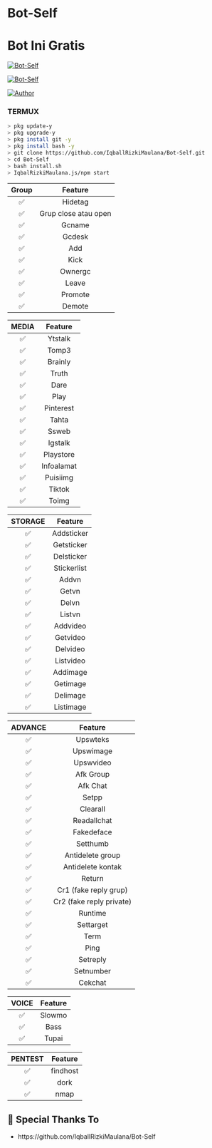 # Bot-Self
# Bot Ini Gratis


<p align="center">

<a href="#"><img title="Bot-Self" src="https://img.shields.io/badge/Bot-Self-green?colorA=%23ff0000&colorB=%23017e40&style=for-the-badge"></a>

</p>
<p align="center">

<a href="#"><img title="Bot-Self" src="https://img.shields.io/badge/Bot-Self-green?colorA=%23ff0000&colorB=%23017e40&style=for-the-badge"></a>

</p>

<p align="center">

<a href="https://github.com/IqballRizkiMaulana"><img title="Author" src="https://img.shields.io/badge/Author-IqbalRizkiMaulana-red.svg?style=for-the-badge&logo=github"></a>

</p>

### TERMUX

```bash
> pkg update-y
> pkg upgrade-y
> pkg install git -y
> pkg install bash -y
> git clone https://github.com/IqballRizkiMaulana/Bot-Self.git
> cd Bot-Self
> bash install.sh
> IqbalRizkiMaulana.js/npm start
```

| Group |                     Feature                |
| :------------: | :---------------------------------------------: |
|       ✅        |  Hidetag               |
|       ✅        |  Grup close atau open       |
|       ✅        |  Gcname          |
|       ✅        |  Gcdesk       |
|       ✅        |  Add              |
|       ✅        |  Kick              |
|       ✅        |  Ownergc              |
|       ✅        |  Leave              |
|       ✅        |  Promote              |
|       ✅        |  Demote              |

| MEDIA |                     Feature                |
| :------------: | :---------------------------------------------: |
|       ✅        |  Ytstalk              |
|       ✅        |  Tomp3              |
|       ✅        |  Brainly              |
|       ✅        |  Truth              |
|       ✅        |  Dare              |
|       ✅        |  Play              |
|       ✅        |  Pinterest              |
|       ✅        |  Tahta              |
|       ✅        |  Ssweb              |
|       ✅        |  Igstalk              |
|       ✅        |  Playstore              |
|       ✅        |  Infoalamat              |
|       ✅        |  Puisiimg              |
|       ✅        |  Tiktok              |
|       ✅        |  Toimg              |

| STORAGE |                     Feature                |
| :------------: | :---------------------------------------------: |
|       ✅        |  Addsticker             |
|       ✅        |  Getsticker             |
|       ✅        |  Delsticker             |
|       ✅        |  Stickerlist             |
|       ✅        |  Addvn             |
|       ✅        |  Getvn             |
|       ✅        |  Delvn             |
|       ✅        |  Listvn             |
|       ✅        |  Addvideo             |
|       ✅        |  Getvideo             |
|       ✅        |  Delvideo             |
|       ✅        |  Listvideo             |
|       ✅        |  Addimage             |
|       ✅        |  Getimage             |
|       ✅        |  Delimage             |
|       ✅        |  Listimage             |

| ADVANCE |                     Feature                |
| :------------: | :---------------------------------------------: |
|       ✅        |  Upswteks        |
|       ✅        |  Upswimage        |
|       ✅        |  Upswvideo        |
|       ✅        |  Afk Group        |
|       ✅        |  Afk Chat        |
|       ✅        |  Setpp             |
|       ✅        |  Clearall             |
|       ✅        |  Readallchat             |
|       ✅        |  Fakedeface             |
|       ✅        |  Setthumb             |
|       ✅        |  Antidelete group             |
|       ✅        |  Antidelete kontak             |
|       ✅        |  Return             |
|       ✅        |  Cr1 (fake reply grup)             |
|       ✅        |  Cr2 (fake reply private)             |
|       ✅        |  Runtime             |
|       ✅        |  Settarget             |
|       ✅        |  Term             |
|       ✅        |  Ping             |
|       ✅        |  Setreply             |
|       ✅        |  Setnumber             |
|       ✅        |  Cekchat             |

| VOICE |                     Feature                |
| :------------: | :---------------------------------------------: |
|       ✅        |  Slowmo             |
|       ✅        |  Bass             |
|       ✅        |  Tupai             |

| PENTEST |                     Feature                |
| :------------: | :---------------------------------------------: |
|       ✅        |  findhost             |
|       ✅        |  dork             |
|       ✅        |  nmap             |


## 🙏 Special Thanks To
<ul>
<li>https://github.com/IqballRizkiMaulana/Bot-Self<br>
